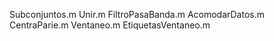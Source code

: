 Subconjuntos.m
Unir.m
FiltroPasaBanda.m
AcomodarDatos.m
CentraParie.m
Ventaneo.m
EtiquetasVentaneo.m
